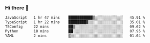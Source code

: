 ### Hi there 🌱
<!--START_SECTION:waka-->

```txt
JavaScript   1 hr 47 mins    ███████████▒░░░░░░░░░░░░░   45.91 %
TypeScript   1 hr 22 mins    ████████▓░░░░░░░░░░░░░░░░   35.01 %
TSConfig     22 mins         ██▒░░░░░░░░░░░░░░░░░░░░░░   09.62 %
Python       18 mins         ██░░░░░░░░░░░░░░░░░░░░░░░   07.95 %
YAML         2 mins          ▒░░░░░░░░░░░░░░░░░░░░░░░░   01.04 %
```

<!--END_SECTION:waka-->
<!--
**Dieg0raf/Dieg0raf** is a ✨ _special_ ✨ repository because its `README.md` (this file) appears on your GitHub profile.

Here are some ideas to get you started:

- 🔭 I’m currently working on ...
- 🌱 I’m currently learning ...
- 👯 I’m looking to collaborate on ...
- 🤔 I’m looking for help with ...
- 💬 Ask me about ...
- 📫 How to reach me: ...
- 😄 Pronouns: ...
- ⚡ Fun fact: ...
-->
